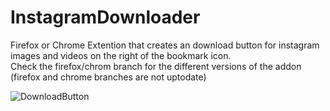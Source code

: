 # InstagramDownloader

Firefox or Chrome Extention that creates an download button for instagram images and videos on the right of the bookmark icon.  
Check the firefox/chrom branch for the different versions of the addon (firefox and chrome branches are not uptodate)

![DownloadButton](https://i.imgur.com/IG7Im8F.jpg)
